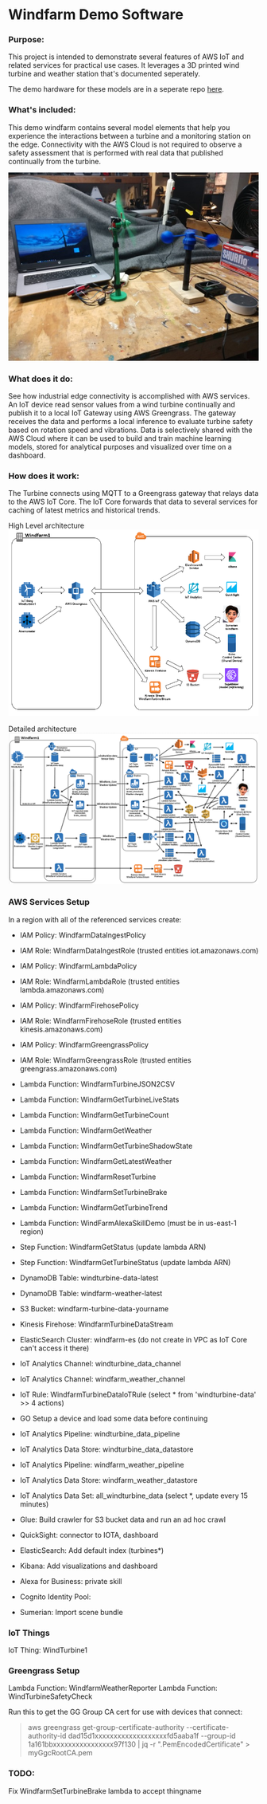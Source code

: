 # Windfarm Demo Software

### Purpose:
This project is intended to demonstrate several features of AWS IoT and related services for practical use cases. It leverages a 3D printed wind turbine and weather station that's documented seperately.

The demo hardware for these models are in a seperate repo [here](https://github.com/KevinOleniczak/Windfarm-hardware).

### What's included:
This demo windfarm contains several model elements that help you experience the interactions between a turbine and a monitoring station on the edge. Connectivity with the AWS Cloud is not required to observe a safety assessment that is performed with real data that published continually from the turbine.

![](windfarm_demo.jpg)

### What does it do:
See how industrial edge connectivity is accomplished with AWS services. An IoT device read sensor values from a wind turbine continually and publish it to a local IoT Gateway using AWS Greengrass. The gateway receives the data and performs a local inference to evaluate turbine safety based on rotation speed and vibrations. Data is selectively shared with the AWS Cloud where it can be used to build and train machine learning models, stored for analytical purposes and visualized over time on a dashboard.

### How does it work:
The Turbine connects using MQTT to a Greengrass gateway that relays data to the AWS IoT Core. The IoT Core forwards that data to several services for caching of latest metrics and historical trends.

High Level architecture
![](high_level_arch.png)

Detailed architecture
![](detailed_arch.png)

### AWS Services Setup
In a region with all of the referenced services create:
* IAM Policy: WindfarmDataIngestPolicy
* IAM Role: WindfarmDataIngestRole (trusted entities iot.amazonaws.com)
* IAM Policy: WindfarmLambdaPolicy
* IAM Role: WindfarmLambdaRole (trusted entities lambda.amazonaws.com)
* IAM Policy: WindfarmFirehosePolicy
* IAM Role: WindfarmFirehoseRole (trusted entities kinesis.amazonaws.com)
* IAM Policy: WindfarmGreengrassPolicy
* IAM Role: WindfarmGreengrassRole (trusted entities greengrass.amazonaws.com)
* Lambda Function: WindfarmTurbineJSON2CSV
* Lambda Function: WindfarmGetTurbineLiveStats
* Lambda Function: WindfarmGetTurbineCount
* Lambda Function: WindfarmGetWeather
* Lambda Function: WindfarmGetTurbineShadowState
* Lambda Function: WindfarmGetLatestWeather
* Lambda Function: WindfarmResetTurbine
* Lambda Function: WindfarmSetTurbineBrake
* Lambda Function: WindfarmGetTurbineTrend
* Lambda Function: WindFarmAlexaSkillDemo (must be in us-east-1 region)
* Step Function: WindfarmGetStatus (update lambda ARN)
* Step Function: WindfarmGetTurbineStatus (update lambda ARN)
* DynamoDB Table: windturbine-data-latest
* DynamoDB Table: windfarm-weather-latest
* S3 Bucket: windfarm-turbine-data-yourname
* Kinesis Firehose: WindfarmTurbineDataStream
* ElasticSearch Cluster: windfarm-es (do not create in VPC as IoT Core can't access it there)
* IoT Analytics Channel: windturbine_data_channel
* IoT Analytics Channel: windfarm_weather_channel
* IoT Rule: WindfarmTurbineDataIoTRule (select * from 'windturbine-data' >> 4 actions)
* GO Setup a device and load some data before continuing


* IoT Analytics Pipeline: windturbine_data_pipeline
* IoT Analytics Data Store: windturbine_data_datastore
* IoT Analytics Pipeline: windfarm_weather_pipeline
* IoT Analytics Data Store: windfarm_weather_datastore
* IoT Analytics Data Set: all_windturbine_data (select *, update every 15 minutes)
* Glue: Build crawler for S3 bucket data and run an ad hoc crawl
* QuickSight: connector to IOTA, dashboard
* ElasticSearch: Add default index (turbines*)
* Kibana: Add visualizations and dashboard
* Alexa for Business: private skill
* Cognito Identity Pool:
* Sumerian: Import scene bundle

### IoT Things
IoT Thing: WindTurbine1

### Greengrass Setup
Lambda Function: WindfarmWeatherReporter
Lambda Function: WindTurbineSafetyCheck

Run this to get the GG Group CA cert for use with devices that connect:
> aws greengrass get-group-certificate-authority --certificate-authority-id dad15d1xxxxxxxxxxxxxxxxxxxfd5aaba1f --group-id 1a161bbxxxxxxxxxxxxxxxx97f130 | jq -r ".PemEncodedCertificate" > myGgcRootCA.pem

### TODO:
Fix WindfarmSetTurbineBrake lambda to accept thingname
